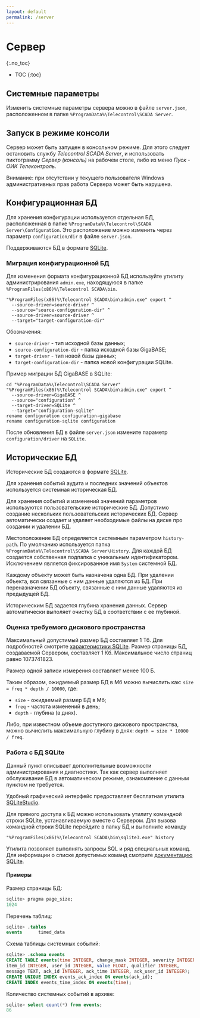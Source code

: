 ```yaml
---
layout: default
permalink: /server
---
```


# Сервер
{:.no_toc}

* TOC
{:toc}


## [](#parameters) Системные параметры

Изменить системные параметры сервера можно в файле `server.json`, расположенном в папке `%ProgramData%\Telecontrol\SCADA Server`.

## [](#console) Запуск в режиме консоли

Сервер может быть запущен в консольном режиме. Для этого следует остановить службу *Telecontrol SCADA Server*, и использовать пиктограмму *Сервер (консоль)* на рабочем столе, либо из меню *Пуск - ОИК Телеконтроль*.

Внимание: при отсутствии у текущего пользователя Windows административных прав работа Сервера может быть нарушена.

## Конфигурационная БД

Для хранения конфигурации используется отдельная БД, расположенная в папке `%ProgramData%\Telecontrol\SCADA Server\Configuration`. Это расположение можно изменить через параметр `configuration/dir` в файле `server.json`.

Поддерживаются БД в формате [SQLite](https://www.sqlite.org/index.html).

### [](#migration)Миграция конфигурационной БД

Для изменения формата конфигурационной БД используйте утилиту администрирования `admin.exe`, находящуюся в папке `%ProgramFiles(x86)%\Telecontrol SCADA\bin`.

```batch
"%ProgramFiles(x86)%\Telecontrol SCADA\bin\admin.exe" export ^
  --source-driver=source-driver ^
  --source="source-configuration-dir" ^
  --source-driver=source-driver ^
  --target="target-configuration-dir"
```

Обозначения:
- `source-driver` - тип исходной базы данных;
- `source-configuration-dir` - папка исходной базы GigaBASE;
- `target-driver` - тип новой базы данных;
- `target-configuration-dir` - папка новой конфигурации SQLite.

Пример миграции БД GigaBASE в SQLite:

```batch
cd "%ProgramData%\Telecontrol\SCADA Server"
"%ProgramFiles(x86)%\Telecontrol SCADA\bin\admin.exe" export ^
  --source-driver=GigaBASE ^
  --source="configuration" ^
  --target-driver=SQLite ^
  --target="configuration-sqlite"
rename configuration configuration-gigabase
rename configuration-sqlite configuration
```

После обновления БД в файле `server.json` измените параметр `configuration/driver` на `SQLite`.

## [](#history)Исторические БД

Исторические БД создаются в формате [SQLite](https://www.sqlite.org/index.html).

Для хранения событий аудита и последних значений объектов используется системная историческая БД.

Для хранения событий и изменений значений параметров используются пользовательские исторические БД. Допустимо создание нескольких пользовательских исторических БД. Сервер автоматически создает и удаляет необходимые файлы на диске про создании и удалении БД.

Местоположение БД определяется системным параметром `history-path`. По умолчанию используется папка `%ProgramData%\Telecontrol\SCADA Server\History`. Для каждой БД создается собственная подпапка с уникальным идентификатором. Исключением является фиксированное имя `System` системной БД.

Каждому объекту может быть назначена одна БД. При удалении объекта, вся связанные с ним данные удаляются из БД. При переназначении БД объекту, связанные с ним данные удаляются из предыдущей БД.

Историческим БД задается глубина хранения данных. Сервер автоматически выполяет очистку БД в соответствии с ее глубиной.

### Оценка требуемого дискового пространства

Максимальный допустимый размер БД составляет 1 Тб. Для подробностей смотрите [характеристики SQLite](http://sqlite.org/limits.html). Размер страницы БД, создаваемой Сервером, составляет 1 Кб. Максимальное число страниц равно 1073741823.

Размер одной записи измерения составляет менее 100 Б.

Таким образом, ожидаемый размер БД в Мб можно вычислить как:
`size = freq * depth / 10000`, где:
- `size` - ожидаемый размер БД в Мб;
- `freq` - частота изменений в день;
- `depth` - глубина (в днях).

Либо, при известном объеме доступного дискового пространства, можно вычислить максимальную глубину в днях:
`depth = size * 10000 / freq`.

### Работа с БД SQLite

Данный пункт описывает дополнительные возможности администрирования и диагностики. Так как сервер выполняет обслуживание БД в автоматическом режиме, ознакомление с данным пунктом не требуется.

Удобный графический интерфейс предоставляет бесплатная утилита [SQLiteStudio](https://sqlitestudio.pl/index.rvt).

Для прямого доступа к БД можно использовать утилиту командной строки SQLite, устанавливаемую вместе с Сервером. Для вызова командной строки SQLite перейдите в папку БД и выполните команду

```batch
"%ProgramFiles(x86)%\Telecontrol SCADA\bin\sqlite3.exe" history
```

Утилита позволяет выполнять запросы SQL и ряд специальных команд. Для информации о списке допустимых команд смотрите [документацию SQLite](https://sqlite.org/cli.html).

#### Примеры

Размер страницы БД:

```SQL
sqlite> pragma page_size;
1024
```

Перечень таблиц:

```SQL
sqlite> .tables
events      timed_data
```

Схема таблицы системных событий:

```SQL
sqlite> .schema events
CREATE TABLE events(time INTEGER, change_mask INTEGER, severity INTEGER,
item_id INTEGER, user_id INTEGER, value FLOAT, qualifier INTEGER,
message TEXT, ack_id INTEGER, ack_time INTEGER, ack_user_id INTEGER);
CREATE UNIQUE INDEX events_ack_index ON events(ack_id);
CREATE INDEX events_time_index ON events(time);
```

Количество системных событий в архиве:

```SQL
sqlite> select count(*) from events;
86
```
